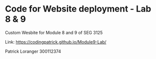 # Code for Website deployment - Lab 8 & 9

Custom Wesbite for Module 8 and 9 of SEG 3125

Link: https://codingpatrick.github.io/Module9-Lab/

Patrick Loranger 300112374
